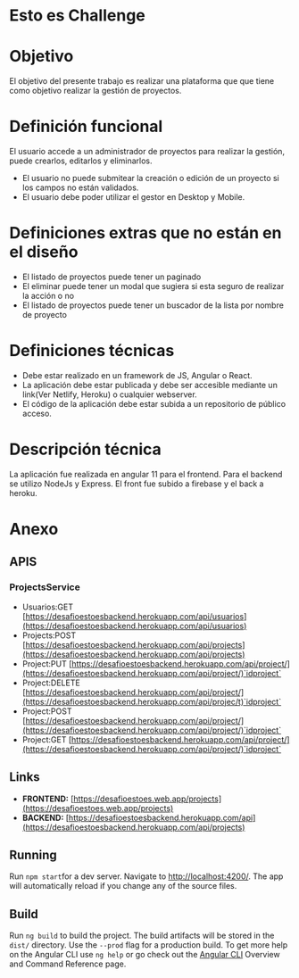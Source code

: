 # Esto es Challenge

# Objetivo

El objetivo del presente trabajo es realizar una plataforma que que tiene como objetivo realizar la gestión de proyectos.

# Definición funcional

El usuario accede a un administrador de proyectos para realizar la gestión, puede crearlos, editarlos y eliminarlos.

- El usuario no puede submitear la creación o edición de un proyecto si los campos no están validados.
- El usuario debe poder utilizar el gestor en Desktop y Mobile.

# Definiciones extras que no están en el diseño

- El listado de proyectos puede tener un paginado
- El eliminar puede tener un modal que sugiera si esta seguro de realizar la acción o no
- El listado de proyectos puede tener un buscador de la lista por nombre de proyecto

# **Definiciones técnicas**

- Debe estar realizado en un framework de JS, Angular o React.
- La aplicación debe estar publicada y debe ser accesible mediante un link(Ver Netlify, Heroku) o cualquier webserver.
- El código de la aplicación debe estar subida a un repositorio de público acceso.

# **Descripción técnica**

La aplicación fue realizada en angular 11 para el frontend. Para el backend se utilizo NodeJs y Express. El front fue subido a firebase y el back a heroku.

# Anexo

## APIS

### ProjectsService

- Usuarios:GET [https://desafioestoesbackend.herokuapp.com/api/usuarios](https://desafioestoesbackend.herokuapp.com/api/usuarios)
- Projects:POST [https://desafioestoesbackend.herokuapp.com/api/projects](https://desafioestoesbackend.herokuapp.com/api/projects)
- Project:PUT [https://desafioestoesbackend.herokuapp.com/api/project/](https://desafioestoesbackend.herokuapp.com/api/project/)`idproject`
- Project:DELETE [https://desafioestoesbackend.herokuapp.com/api/project/](https://desafioestoesbackend.herokuapp.com/api/projec/t)`idproject`
- Project:POST [https://desafioestoesbackend.herokuapp.com/api/project/](https://desafioestoesbackend.herokuapp.com/api/project/)`idproject`
- Project:GET [https://desafioestoesbackend.herokuapp.com/api/project/](https://desafioestoesbackend.herokuapp.com/api/project/)`idproject`

## Links

- **FRONTEND:**  [https://desafioestoes.web.app/projects](https://desafioestoes.web.app/projects)
- **BACKEND:**  [https://desafioestoesbackend.herokuapp.com/api](https://desafioestoesbackend.herokuapp.com/api/projects)

## Running

Run `npm start`for a dev server. Navigate to [http://localhost:4200/](http://localhost:4200/). The app will automatically reload if you change any of the source files.

## Build

Run `ng build` to build the project. The build artifacts will be stored in the `dist/` directory. Use the `--prod` flag for a production build.
To get more help on the Angular CLI use `ng help` or go check out the [Angular CLI](https://angular.io/cli) Overview and Command Reference page.
